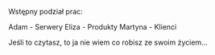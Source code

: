 Wstępny podział prac:

Adam - Serwery
Eliza - Produkty
Martyna - Klienci


Jeśli to czytasz, to ja nie wiem co robisz ze swoim życiem...